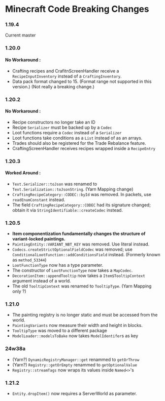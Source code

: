 # Minecraft Code Breaking Changes
### 1.19.4
Current master

### 1.20.0
#### No Workaround :
- Crafting recipes and CrafitnScreenHandler receive a `RecipeInputInventory` instead of a `CraftingInventory`.
- Data pack format changed to 15. (Format range not supported in this version.) (Not really a breaking change.)

### 1.20.2
#### No Workaround :
- Recipe constructors no longer take an ID
- Recipe `Serializer` must be backed up by a `Codec`
- Loot functions require a `Codec` instead of a `Serializer`
- Loot functions take conditions as a `List` instead of as an arrays.
- Trades should also be registered for the Trade Rebalance feature.
- CraftingScreenHandler receives recipes wrapped inside a `RecipeEntry`

### 1.20.3
#### Worked Around :
- `Text.Serializer::toJson` was renamed to `Text.Serialization::toJsonString`. (Yarn Mapping change)
- `CraftingRecipeCategory::CODEC::byId` was removed. In packets, use `readEnumConstant` instead.
- The field `CraftingRecipeCategory::CODEC` had its signature changed; obtain it via `StringIdentifiable::createCodec` instead.

### 1.20.5
- **Item componentization fundamentally changes the structure of variant-locked paintings.**
- `PaintingEntity::VARIANT_NBT_KEY` was removed. Use literal instead.
- `Codecs.createStrictOptionalFieldCodec` was removed; use `ConditionalLootFunction::addConditionsField` instead. (Formerly known as `method_53344`)
- `LootFunctionType` now has a type parameter.
- The constructor of `LootFunctionType` now takes a `MapCodec`.
- `DecorationItem::appendTooltip` now takes a `Item$TooltipContext` argument instead of a world.
- The old `TooltipContext` was renamed to `TooltipType`. (Yarn Mapping only ?)

### 1.21.0
- The painting registry is no longer static and must be accessed from the world.
- `PaintingVariants` now measure their width and height in blocks.
- `TooltipType` was moved to a different package
- `ModelLoader::modelsToBake` now takes `ModelIdentifer`s as key

### 24w38a
- (Yarn?) `DynamicRegistryManager::get` renammed to `getOrThrow`
- (Yarn?) `Registry::getOrEmpty` renammed to `getOptionalValue`
- `Registry::streamTags` now wraps its values inside `Named<>`'s

### 1.21.2
- `Entity.dropItem()` now requires a ServerWorld as parameter.
